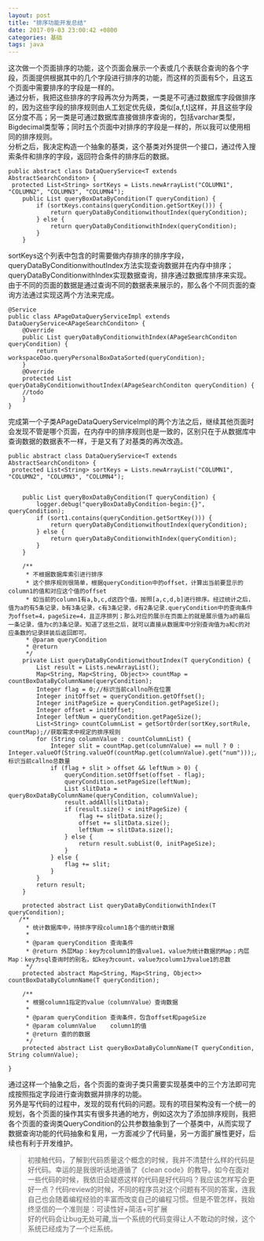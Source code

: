 ```yaml
---
layout: post
title: "排序功能开发总结"
date: 2017-09-03 23:00:42 +0800
categories: 基础
tags: java
---
```



这次做一个页面排序的功能，这个页面会展示一个表或几个表联合查询的各个字段，页面提供根据其中的几个字段进行排序的功能，而这样的页面有5个，且这五个页面中需要排序的字段是一样的。  
通过分析，我把这些排序的字段再次分为两类，一类是不可通过数据库字段做排序的，因为这些字段的排序规则由人工划定优先级，类似[a,f,t]这样，并且这些字段区分度不高；另一类是可通过数据库直接做排序查询的，包括varchar类型，Bigdecimal类型等；同时五个页面中对排序的字段是一样的，所以我可以使用相同的排序规则。   
分析之后，我决定构造一个抽象的基类，这个基类对外提供一个接口，通过传入搜索条件和排序的字段，返回符合条件的排序后的数据。  

~~~
public abstract class DataQueryService<T extends AbstractSearchConditon> {  
 protected List<String> sortKeys = Lists.newArrayList("COLUMN1", "COLUMN2", "COLUMN3", "COLUMN4");
    public List queryBoxDataByCondition(T queryCondition) {
        if (sortKeys.contains(queryCondition.getSortKey())) {
            return queryDataByConditionwithoutIndex(queryCondition);
        } else {
            return queryDataByConditionwithIndex(queryCondition);
        }
    }
~~~
 
sortKeys这个列表中包含的时需要做内存排序的排序字段，queryDataByConditionwithoutIndex方法实现查询数据并在内存中排序；queryDataByConditionwithIndex实现数据查询，排序通过数据库排序来实现。由于不同的页面的数据是通过查询不同的数据表来展示的，那么各个不同页面的查询方法通过实现这两个方法来完成。  

~~~
@Service
public class APageDataQueryServiceImpl extends DataQueryService<APageSearchConditon> {
    @Override
    public List queryDataByConditionwithIndex(APageSearchConditon queryCondition) {
        return workspaceDao.queryPersonalBoxDataSorted(queryCondition);
    }
    @Override
    protected List queryDataByConditionwithoutIndex(APageSearchConditon queryCondition) {
    //todo
    }
}
~~~

完成第一个子类APageDataQueryServiceImpl的两个方法之后，继续其他页面时会发现不管是哪个页面，在内存中的排序规则也是一致的，区别只在于从数据库中查询数据的数据表不一样，于是又有了对基类的再次改造。

~~~
public abstract class DataQueryService<T extends AbstractSearchConditon> {
 protected List<String> sortKeys = Lists.newArrayList("COLUMN1", "COLUMN2", "COLUMN3", "COLUMN4");


    public List queryBoxDataByCondition(T queryCondition) {
        logger.debug("queryBoxDataByCondition-begin:{}", queryCondition);
        if (sort1.contains(queryCondition.getSortKey())) {
            return queryDataByConditionwithoutIndex(queryCondition);
        } else {
            return queryDataByConditionwithIndex(queryCondition);
        }
    }

    /**
     * 不根据数据库索引进行排序
     * 这个排序规则很简单，根据queryCondition中的offset，计算出当前要显示的column1的值和对应这个值的offset
     * 如当前的column1有a,b,c,d这四个值，按照[a,c,d,b]进行排序。经过统计之后，值为a的有5条记录，b有3条记录，c有3条记录，d有2条记录.queryCondition中的查询条件为offset=4，pageSize=4，且正序排列；那么对应的展示在页面上的就是展示值为a的最后一条记录，值为c的3条记录。知道了这些之后，就可以直接从数据库中分别查询值为a和c的对应条数的记录拼装后返回即可。
     * @param queryCondition
     * @return
     */
    private List queryDataByConditionwithoutIndex(T queryCondition) {
        List result = Lists.newArrayList();
        Map<String, Map<String, Object>> countMap = countBoxDataByColumnName(queryCondition);
        Integer flag = 0;//标识当前callno所在位置
        Integer initOffset = queryCondition.getOffset();
        Integer initPageSize = queryCondition.getPageSize();
        Integer offset = initOffset;
        Integer leftNum = queryCondition.getPageSize();
        List<String> countColumnList = getSortOrder(sortKey,sortRule, countMap);//获取需求中规定的排序规则
        for (String columnValue : countColumnList) {
            Integer slit = countMap.get(columnValue) == null ? 0 : Integer.valueOf(String.valueOf(countMap.get(columnValue).get("num")));//标识当前callno总数量
            if (flag + slit > offset && leftNum > 0) {
                queryCondition.setOffset(offset - flag);
                queryCondition.setPageSize(leftNum);
                List slitData = queryBoxDataByColumnName(queryCondition, columnValue);
                result.addAll(slitData);
                if (result.size() < initPageSize) {
                    flag += slitData.size();
                    offset += slitData.size();
                    leftNum -= slitData.size();
                } else {
                    return result.subList(0, initPageSize);
                }
            } else {
                flag += slit;
            }
        }
        return result;
    }

    protected abstract List queryDataByConditionwithIndex(T queryCondition);
   /**
     * 统计数据库中，待排序字段column1各个值的统计数据
     *
     * @param queryCondition 查询条件
     * @return 外层Map：key为column1的值value1，value为统计数据的Map；内层Map：key为sql查询时的别名，如key为count，value为column1为value1的总数
     */
    protected abstract Map<String, Map<String, Object>> countBoxDataByColumnName(T queryCondition);

    /**
     * 根据column1指定的value（columnValue）查询数据
     *
     * @param queryCondition 查询条件，包含offset和pageSize
     * @param columnValue    column1的值
     * @return 查的的数据
     */
    protected abstract List queryBoxDataByColumnName(T queryCondition, String columnValue);

}

~~~

通过这样一个抽象之后，各个页面的查询子类只需要实现基类中的三个方法即可完成按照指定字段进行查询数据并排序的功能。  
另外是写代码的过程中，发现的现有代码的问题。现有的项目架构没有一个统一的规划，各个页面的操作其实有很多共通的地方，例如这次为了添加排序规则，我把各个页面的查询类QueryCondition的公共参数抽象到了一个基类中，从而实现了数据查询功能的代码抽象和复用，一方面减少了代码量，另一方面扩展性更好，后续也有利于开发维护。    

>初接触代码，了解到代码质量这个概念的时候，我并不清楚什么样的代码是好代码。幸运的是我很听话地遵循了《clean code》的教导。如今在面对一些代码的时候，我依旧会疑惑这样的代码是好代码吗？我应该怎样写会更好一点？代码review的时候，不同的程序员对这个问题有不同的答案，连我自己也会随着编程经验的丰富而改变自己的编程习惯。但是不管怎样，我始终坚信的一个准则是：可读性好+简洁+可扩展  
>好的代码会让bug无处可藏,当一个系统的代码变得让人不敢动的时候，这个系统已经成为了一个烂系统。
